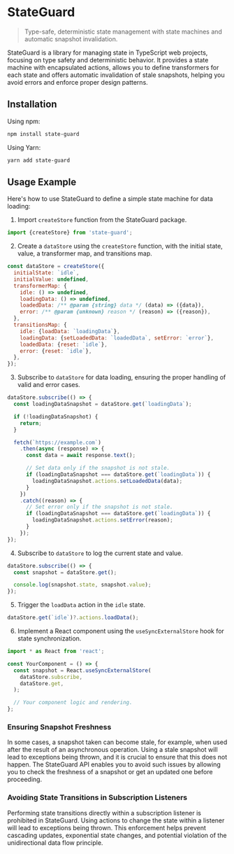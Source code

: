 # StateGuard

> Type-safe, deterministic state management with state machines and automatic
> snapshot invalidation.

StateGuard is a library for managing state in TypeScript web projects, focusing
on type safety and deterministic behavior. It provides a state machine with
encapsulated actions, allows you to define transformers for each state and
offers automatic invalidation of stale snapshots, helping you avoid errors and
enforce proper design patterns.

## Installation

Using npm:

```sh
npm install state-guard
```

Using Yarn:

```sh
yarn add state-guard
```

## Usage Example

Here's how to use StateGuard to define a simple state machine for data loading:

1. Import `createStore` function from the StateGuard package.

```js
import {createStore} from 'state-guard';
```

2. Create a `dataStore` using the `createStore` function, with the initial
   state, value, a transformer map, and transitions map.

```js
const dataStore = createStore({
  initialState: `idle`,
  initialValue: undefined,
  transformerMap: {
    idle: () => undefined,
    loadingData: () => undefined,
    loadedData: /** @param {string} data */ (data) => ({data}),
    error: /** @param {unknown} reason */ (reason) => ({reason}),
  },
  transitionsMap: {
    idle: {loadData: `loadingData`},
    loadingData: {setLoadedData: `loadedData`, setError: `error`},
    loadedData: {reset: `idle`},
    error: {reset: `idle`},
  },
});
```

3. Subscribe to `dataStore` for data loading, ensuring the proper handling of
   valid and error cases.

```js
dataStore.subscribe(() => {
  const loadingDataSnapshot = dataStore.get(`loadingData`);

  if (!loadingDataSnapshot) {
    return;
  }

  fetch(`https://example.com`)
    .then(async (response) => {
      const data = await response.text();

      // Set data only if the snapshot is not stale.
      if (loadingDataSnapshot === dataStore.get(`loadingData`)) {
        loadingDataSnapshot.actions.setLoadedData(data);
      }
    })
    .catch((reason) => {
      // Set error only if the snapshot is not stale.
      if (loadingDataSnapshot === dataStore.get(`loadingData`)) {
        loadingDataSnapshot.actions.setError(reason);
      }
    });
});
```

4. Subscribe to `dataStore` to log the current state and value.

```js
dataStore.subscribe(() => {
  const snapshot = dataStore.get();

  console.log(snapshot.state, snapshot.value);
});
```

5. Trigger the `loadData` action in the `idle` state.

```js
dataStore.get(`idle`)?.actions.loadData();
```

6. Implement a React component using the `useSyncExternalStore` hook for state
   synchronization.

```js
import * as React from 'react';

const YourComponent = () => {
  const snapshot = React.useSyncExternalStore(
    dataStore.subscribe,
    dataStore.get,
  );

  // Your component logic and rendering.
};
```

### Ensuring Snapshot Freshness

In some cases, a snapshot taken can become stale, for example, when used after
the result of an asynchronous operation. Using a stale snapshot will lead to
exceptions being thrown, and it is crucial to ensure that this does not happen.
The StateGuard API enables you to avoid such issues by allowing you to check the
freshness of a snapshot or get an updated one before proceeding.

### Avoiding State Transitions in Subscription Listeners

Performing state transitions directly within a subscription listener is
prohibited in StateGuard. Using actions to change the state within a listener
will lead to exceptions being thrown. This enforcement helps prevent cascading
updates, exponential state changes, and potential violation of the
unidirectional data flow principle.
